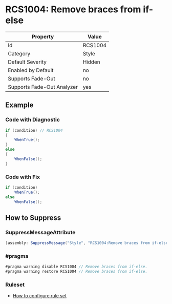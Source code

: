 # RCS1004: Remove braces from if\-else

Property | Value
--- | ---
Id|RCS1004
Category|Style
Default Severity|Hidden
Enabled by Default|no
Supports Fade\-Out|no
Supports Fade\-Out Analyzer|yes

## Example

### Code with Diagnostic

```csharp
if (condition) // RCS1004
{
    WhenTrue();
}
else
{
    WhenFalse();
}
```

### Code with Fix

```csharp
if (condition)
    WhenTrue();
else
    WhenFalse();
```

## How to Suppress

### SuppressMessageAttribute

```csharp
[assembly: SuppressMessage("Style", "RCS1004:Remove braces from if-else.", Justification = "<Pending>")]
```

### \#pragma

```csharp
#pragma warning disable RCS1004 // Remove braces from if-else.
#pragma warning restore RCS1004 // Remove braces from if-else.
```

### Ruleset

* [How to configure rule set](../HowToConfigureAnalyzers.md)

